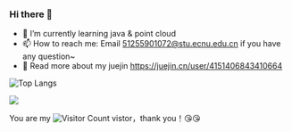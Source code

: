 ### Hi there 👋

<!--
**baby-penguin/baby-penguin** is a ✨ _special_ ✨ repository because its `README.md` (this file) appears on your GitHub profile.

Here are some ideas to get you started:

- 🔭 I’m currently working on ...
- 🌱 I’m currently learning ...
- 👯 I’m looking to collaborate on ...
- 🤔 I’m looking for help with ...
- 💬 Ask me about ...
- 📫 How to reach me: ...
- 😄 Pronouns: ...
- ⚡ Fun fact: ...
-->
- 🌱 I’m currently learning java & point cloud
- 📫 How to reach me: Email 51255901072@stu.ecnu.edu.cn if you have any question~
- 🤔 Read more about my juejin https://juejin.cn/user/4151406843410664

![Top Langs](https://github-readme-stats.vercel.app/api/top-langs/?username=baby-penguin&layout=compact&theme=tokyonight)

![](https://github-readme-stats.vercel.app/api?username=baby-penguin&show_icons=true&theme=transparent)

You are my  ![Visitor Count](https://profile-counter.glitch.me/你的Github用户名/count.svg)  vistor，thank you！:kissing_heart::kissing_heart:

